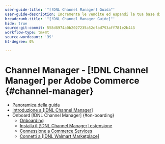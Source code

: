 ```yaml
---
user-guide-title: '"[!DNL Channel Manager] Guida"'
user-guide-description: Incrementa le vendite ed espandi la tua base di clienti integrando Adobe Commerce o Magento Open Source con il tuo [!DNL Walmart Marketplace Seller Central] conto.
breadcrumb-title: '"[!DNL Channel Manager Guide]"'
hide: true
source-git-commit: 558d8974a0b2027235a52cfad793aff781e2b443
workflow-type: tm+mt
source-wordcount: '39'
ht-degree: 0%

---
```



# Channel Manager - [!DNL Channel Manager] per Adobe Commerce {#channel-manager}

- [Panoramica della guida](guide-overview.md)
- [Introduzione a [!DNL Channel Manager]](overview.md)
- Onboard [!DNL Channel Manager] {#on-boarding}
   - [Onboarding](onboard.md)
   - [Installa il [!DNL Channel Manager] estensione](install.md)
   - [Connessione a Commerce Services](connect.md)
   - [Connetti a [!DNL Walmart Marketplace]](connect-marketplace.md)

